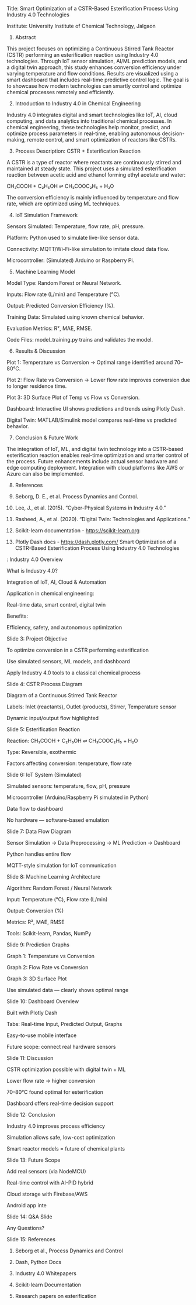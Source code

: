 Title: Smart Optimization of a CSTR-Based Esterification Process Using Industry 4.0 Technologies

Institute: University Institute of Chemical Technology, Jalgaon

1. Abstract

This project focuses on optimizing a Continuous Stirred Tank Reactor (CSTR) performing an esterification reaction using Industry 4.0 technologies. Through IoT sensor simulation, AI/ML prediction models, and a digital twin approach, this study enhances conversion efficiency under varying temperature and flow conditions. Results are visualized using a smart dashboard that includes real-time predictive control logic. The goal is to showcase how modern technologies can smartly control and optimize chemical processes remotely and efficiently.

2. Introduction to Industry 4.0 in Chemical Engineering

Industry 4.0 integrates digital and smart technologies like IoT, AI, cloud computing, and data analytics into traditional chemical processes. In chemical engineering, these technologies help monitor, predict, and optimize process parameters in real-time, enabling autonomous decision-making, remote control, and smart optimization of reactors like CSTRs.

3. Process Description: CSTR + Esterification Reaction

A CSTR is a type of reactor where reactants are continuously stirred and maintained at steady state. This project uses a simulated esterification reaction between acetic acid and ethanol forming ethyl acetate and water:

CH₃COOH + C₂H₅OH ⇌ CH₃COOC₂H₅ + H₂O

The conversion efficiency is mainly influenced by temperature and flow rate, which are optimized using ML techniques.

4. IoT Simulation Framework

Sensors Simulated: Temperature, flow rate, pH, pressure.

Platform: Python used to simulate live-like sensor data.

Connectivity: MQTT/Wi-Fi-like simulation to imitate cloud data flow.

Microcontroller: (Simulated) Arduino or Raspberry Pi.


5. Machine Learning Model

Model Type: Random Forest or Neural Network.

Inputs: Flow rate (L/min) and Temperature (°C).

Output: Predicted Conversion Efficiency (%).

Training Data: Simulated using known chemical behavior.

Evaluation Metrics: R², MAE, RMSE.

Code Files: model_training.py trains and validates the model.

6. Results & Discussion

Plot 1: Temperature vs Conversion → Optimal range identified around 70–80°C.

Plot 2: Flow Rate vs Conversion → Lower flow rate improves conversion due to longer residence time.

Plot 3: 3D Surface Plot of Temp vs Flow vs Conversion.

Dashboard: Interactive UI shows predictions and trends using Plotly Dash.

Digital Twin: MATLAB/Simulink model compares real-time vs predicted behavior.

7. Conclusion & Future Work

The integration of IoT, ML, and digital twin technology into a CSTR-based esterification reaction enables real-time optimization and smarter control of the process. Future enhancements include actual sensor hardware and edge computing deployment. Integration with cloud platforms like AWS or Azure can also be implemented.

8. References

1. Seborg, D. E., et al. Process Dynamics and Control.

2. Lee, J., et al. (2015). “Cyber-Physical Systems in Industry 4.0.”

3. Rasheed, A., et al. (2020). “Digital Twin: Technologies and Applications.”


4. Scikit-learn documentation - https://scikit-learn.org

5. Plotly Dash docs - https://dash.plotly.com/
Smart Optimization of a CSTR-Based Esterification Process Using Industry 4.0 Technologies

: Industry 4.0 Overview

What is Industry 4.0?

Integration of IoT, AI, Cloud & Automation


Application in chemical engineering:

Real-time data, smart control, digital twin


Benefits:

Efficiency, safety, and autonomous optimization

Slide 3: Project Objective

To optimize conversion in a CSTR performing esterification

Use simulated sensors, ML models, and dashboard

Apply Industry 4.0 tools to a classical chemical process

Slide 4: CSTR Process Diagram

Diagram of a Continuous Stirred Tank Reactor

Labels: Inlet (reactants), Outlet (products), Stirrer, Temperature sensor

Dynamic input/output flow highlighted

Slide 5: Esterification Reaction

Reaction:
CH₃COOH + C₂H₅OH ⇌ CH₃COOC₂H₅ + H₂O

Type: Reversible, exothermic

Factors affecting conversion: temperature, flow rate


Slide 6: IoT System (Simulated)

Simulated sensors: temperature, flow, pH, pressure

Microcontroller (Arduino/Raspberry Pi simulated in Python)

Data flow to dashboard

No hardware — software-based emulation


Slide 7: Data Flow Diagram

Sensor Simulation → Data Preprocessing → ML Prediction → Dashboard

Python handles entire flow

MQTT-style simulation for IoT communication

Slide 8: Machine Learning Architecture

Algorithm: Random Forest / Neural Network

Input: Temperature (°C), Flow rate (L/min)

Output: Conversion (%)

Metrics: R², MAE, RMSE

Tools: Scikit-learn, Pandas, NumPy

Slide 9: Prediction Graphs

Graph 1: Temperature vs Conversion

Graph 2: Flow Rate vs Conversion

Graph 3: 3D Surface Plot

Use simulated data — clearly shows optimal range

Slide 10: Dashboard Overview

Built with Plotly Dash

Tabs: Real-time Input, Predicted Output, Graphs

Easy-to-use mobile interface

Future scope: connect real hardware sensors


Slide 11: Discussion

CSTR optimization possible with digital twin + ML

Lower flow rate → higher conversion

70–80°C found optimal for esterification

Dashboard offers real-time decision support

Slide 12: Conclusion

Industry 4.0 improves process efficiency

Simulation allows safe, low-cost optimization

Smart reactor models = future of chemical plants

Slide 13: Future Scope

Add real sensors (via NodeMCU)

Real-time control with AI-PID hybrid

Cloud storage with Firebase/AWS

Android app inte

Slide 14: Q&A Slide

Any Questions?

Slide 15: References

1. Seborg et al., Process Dynamics and Control

2. Dash, Python Docs

3. Industry 4.0 Whitepapers

4. Scikit-learn Documentation

5. Research papers on esterification
